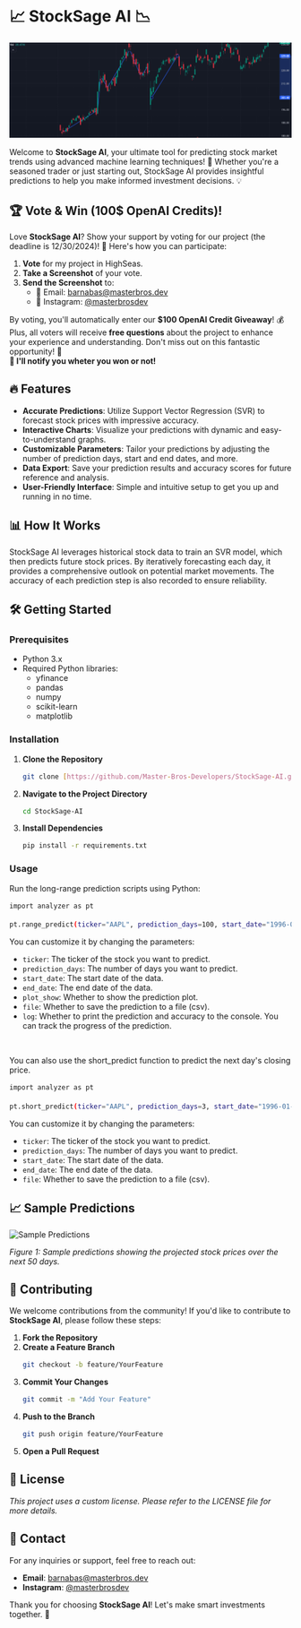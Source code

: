 # 📈 **StockSage AI** 📉

![Banner](image.png)

Welcome to **StockSage AI**, your ultimate tool for predicting stock market trends using advanced machine learning techniques! 🚀 Whether you're a seasoned trader or just starting out, StockSage AI provides insightful predictions to help you make informed investment decisions. 💡

## 🏆 Vote & Win (100$ OpenAI Credits)!

Love **StockSage AI**? Show your support by voting for our project (the deadline is 12/30/2024)! 🎉 Here's how you can participate:

1. **Vote** for my project in HighSeas.
2. **Take a Screenshot** of your vote.
3. **Send the Screenshot** to:
   - 📧 Email: [barnabas@masterbros.dev](mailto:barnabas@masterbros.dev)
   - 📸 Instagram: [@masterbrosdev](https://instagram.com/masterbrosdev)

By voting, you'll automatically enter our **$100 OpenAI Credit Giveaway**! 💰 Plus, all voters will receive **free questions** about the project to enhance your experience and understanding. Don't miss out on this fantastic opportunity! 🌟  
**📱 I'll notify you wheter you won or not!**

## 🔥 Features

- **Accurate Predictions**: Utilize Support Vector Regression (SVR) to forecast stock prices with impressive accuracy.
- **Interactive Charts**: Visualize your predictions with dynamic and easy-to-understand graphs.
- **Customizable Parameters**: Tailor your predictions by adjusting the number of prediction days, start and end dates, and more.
- **Data Export**: Save your prediction results and accuracy scores for future reference and analysis.
- **User-Friendly Interface**: Simple and intuitive setup to get you up and running in no time.

## 📊 How It Works

StockSage AI leverages historical stock data to train an SVR model, which then predicts future stock prices. By iteratively forecasting each day, it provides a comprehensive outlook on potential market movements. The accuracy of each prediction step is also recorded to ensure reliability.

## 🛠️ Getting Started

### Prerequisites

- Python 3.x
- Required Python libraries:
  - yfinance
  - pandas
  - numpy
  - scikit-learn
  - matplotlib

### Installation

1. **Clone the Repository**
   ```bash
   git clone [https://github.com/Master-Bros-Developers/StockSage-AI.git](https://github.com/Master-Bros-Developers/StockSage-AI.git)
   ```
2. **Navigate to the Project Directory**
   ```bash
   cd StockSage-AI
   ```
3. **Install Dependencies**
   ```bash
   pip install -r requirements.txt
   ```

### Usage

Run the long-range prediction scripts using Python:

```bash
import analyzer as pt

pt.range_predict(ticker="AAPL", prediction_days=100, start_date="1996-01-01", plot_show=True, file=True, log=True)
```
You can customize it by changing the parameters:  
- `ticker`: The ticker of the stock you want to predict.  
- `prediction_days`: The number of days you want to predict.  
- `start_date`: The start date of the data.  
- `end_date`: The end date of the data.  
- `plot_show`: Whether to show the prediction plot.  
- `file`: Whether to save the prediction to a file (csv).  
- `log`: Whether to print the prediction and accuracy to the console. You can track the progress of the prediction.  
</br>  
  
You can also use the short_predict function to predict the next day's closing price.

```bash
import analyzer as pt

pt.short_predict(ticker="AAPL", prediction_days=3, start_date="1996-01-01", file=True)
```  
You can customize it by changing the parameters:  
- `ticker`: The ticker of the stock you want to predict.  
- `prediction_days`: The number of days you want to predict.  
- `start_date`: The start date of the data.  
- `end_date`: The end date of the data.  
- `file`: Whether to save the prediction to a file (csv).  

## 📈 Sample Predictions

![Sample Predictions](path/to/sample_predictions.png)

*Figure 1: Sample predictions showing the projected stock prices over the next 50 days.*


## 🤝 Contributing

We welcome contributions from the community! If you'd like to contribute to **StockSage AI**, please follow these steps:

1. **Fork the Repository**
2. **Create a Feature Branch**
   ```bash
   git checkout -b feature/YourFeature
   ```
3. **Commit Your Changes**
   ```bash
   git commit -m "Add Your Feature"
   ```
4. **Push to the Branch**
   ```bash
   git push origin feature/YourFeature
   ```
5. **Open a Pull Request**

## 📜 License

*This project uses a custom license. Please refer to the LICENSE file for more details.*

## 📧 Contact

For any inquiries or support, feel free to reach out:

- **Email**: [barnabas@masterbros.dev](mailto:barnabas@masterbros.dev)
- **Instagram**: [@masterbrosdev](https://instagram.com/masterbrosdev)

Thank you for choosing **StockSage AI**! Let's make smart investments together. 🚀
